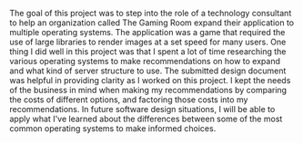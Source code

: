 The goal of this project was to step into the role of a technology consultant to help an organization called The Gaming Room expand their application to multiple operating systems. The application was a game that required the use of large libraries to render images at a set speed for many users.  One thing I did well in this project was that I spent a lot of time researching the various operating systems to make recommendations on how to expand and what kind of server structure to use.  The submitted design document was helpful in providing clarity as I worked on this project.  I kept the needs of the business in mind when making my recommendations by comparing the costs of different options, and factoring those costs into my recommendations.  In future software design situations, I will be able to apply what I've learned about the differences between some of the most common operating systems to make informed choices.
